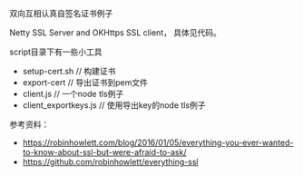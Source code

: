 双向互相认真自签名证书例子

Netty SSL Server and OKHttps SSL client， 具体见代码。

script目录下有一些小工具

- setup-cert.sh // 构建证书
- export-cert // 导出证书到pem文件
- client.js // 一个node tls例子
- client_exportkeys.js // 使用导出key的node tls例子



参考资料： 

- https://robinhowlett.com/blog/2016/01/05/everything-you-ever-wanted-to-know-about-ssl-but-were-afraid-to-ask/
- https://github.com/robinhowlett/everything-ssl